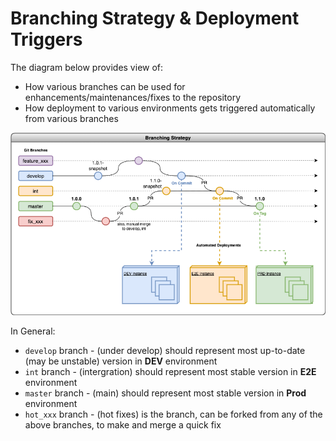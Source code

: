 # Branching Strategy & Deployment Triggers

[img_strategy]: diagrams/branches_and_deployment.png

The diagram below provides view of:
* How various branches can be used for enhancements/maintenances/fixes to the repository
* How deployment to various environments gets triggered automatically from various branches

![Branching_Deployment_strategy][img_strategy]

In General:
* `develop` branch - (under develop) should represent most up-to-date (may be unstable) version in **DEV** environment
* `int` branch - (intergration) should represent most stable version in **E2E** environment
* `master` branch - (main) should represent most stable version in **Prod** environment
* `hot_xxx` branch - (hot fixes) is the branch, can be forked from any of the above branches, to make and merge a quick fix
